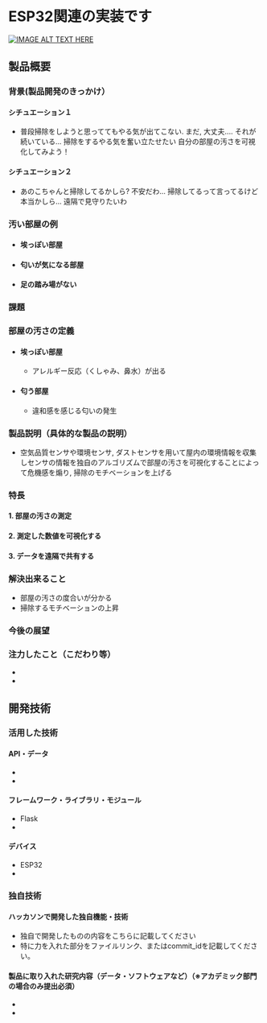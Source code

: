 # ESP32関連の実装です

[![IMAGE ALT TEXT HERE](https://jphacks.com/wp-content/uploads/2021/07/JPHACKS2021_ogp.jpg)](https://www.youtube.com/watch?v=LUPQFB4QyVo)

## 製品概要
### 背景(製品開発のきっかけ）
#### シチュエーション１
  * 普段掃除をしようと思っててもやる気が出てこない. まだ, 大丈夫....
  それが続いている... 掃除をするやる気を奮い立たせたい
  自分の部屋の汚さを可視化してみよう！
#### シチュエーション２
* あのこちゃんと掃除してるかしら?
不安だわ... 掃除してるって言ってるけど本当かしら...
遠隔で見守りたいわ
### 汚い部屋の例
* #### 埃っぽい部屋
* #### 匂いが気になる部屋
* #### 足の踏み場がない
### 課題
### 部屋の汚さの定義
* #### 埃っぽい部屋  
   * アレルギー反応（くしゃみ、鼻水）が出る  
* #### 匂う部屋  
   * 違和感を感じる匂いの発生  
### 製品説明（具体的な製品の説明）
 * 空気品質センサや環境センサ, ダストセンサを用いて屋内の環境情報を収集しセンサの情報を独自のアルゴリズムで部屋の汚さを可視化することによって危機感を煽り, 掃除のモチベーションを上げる
### 特長

#### 1. 部屋の汚さの測定

#### 2. 測定した数値を可視化する

#### 3. データを遠隔で共有する

### 解決出来ること
   * 部屋の汚さの度合いが分かる　　
   * 掃除するモチベーションの上昇
### 今後の展望
### 注力したこと（こだわり等）
* 
* 

## 開発技術
### 活用した技術
#### API・データ
* 
* 

#### フレームワーク・ライブラリ・モジュール
* Flask
* 

#### デバイス
* ESP32
* 

### 独自技術
#### ハッカソンで開発した独自機能・技術
* 独自で開発したものの内容をこちらに記載してください
* 特に力を入れた部分をファイルリンク、またはcommit_idを記載してください。

#### 製品に取り入れた研究内容（データ・ソフトウェアなど）（※アカデミック部門の場合のみ提出必須）
* 
* 
